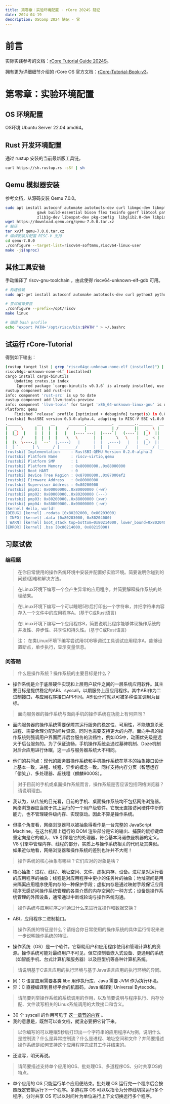 ```yaml
---
title: 第零章：实验环境配置 · rCore 2024S 随记 
date: 2024-04-19
description: OSComp 2024 随记 · 零
---
```


# 前言

实际实践参考的文档：[rCore Tutorial Guide 2024S](https://learningos.cn/rCore-Tutorial-Guide-2024S/)。

拥有更为详细细节介绍的 rCore OS 官方文档：[rCore-Tutorial-Book-v3](https://rcore-os.cn/rCore-Tutorial-Book-v3/chapter0/0intro.html)。

# 第零章：实验环境配置

## OS 环境配置

OS环境 Ubuntu Server 22.04 amd64。

## Rust 开发环境配置

通过 rustup 安装的当前最新版工具链。

```bash
curl https://sh.rustup.rs -sSf | sh
```

## Qemu 模拟器安装

参考文档，从源码安装 Qemu 7.0.0。

```bash
sudo apt install autoconf automake autotools-dev curl libmpc-dev libmpfr-dev libgmp-dev \
              gawk build-essential bison flex texinfo gperf libtool patchutils bc \
              zlib1g-dev libexpat-dev pkg-config  libglib2.0-dev libpixman-1-dev git tmux python3
wget https://download.qemu.org/qemu-7.0.0.tar.xz
# 解压
tar xvJf qemu-7.0.0.tar.xz
# 编译安装并配置 RISC-V 支持
cd qemu-7.0.0
./configure --target-list=riscv64-softmmu,riscv64-linux-user
make -j$(nproc)
```

## 其他工具安装

手动编译了 riscv-gnu-toolchain ，由此使得 riscv64-unknown-elf-gdb 可用。

```bash
# 构建依赖 
sudo apt-get install autoconf automake autotools-dev curl python3 python3-pip libmpc-dev libmpfr-dev libgmp-dev gawk build-essential bison flex texinfo gperf libtool patchutils bc zlib1g-dev libexpat-dev ninja-build git cmake libglib2.0-dev libslirp-dev

# 尝试编译安装
./configure --prefix=/opt/riscv
make linux

# 编辑 bash profile
echo "export PATH='/opt/riscv/bin:$PATH'" > ~/.bashrc
```

## 试运行 rCore-Tutorial

得到如下输出：

```bash
(rustup target list | grep "riscv64gc-unknown-none-elf (installed)") || rustup target add riscv64gc-unknown-none-elf
riscv64gc-unknown-none-elf (installed)
cargo install cargo-binutils
    Updating crates.io index
     Ignored package `cargo-binutils v0.3.6` is already installed, use --force to override
rustup component add rust-src
info: component 'rust-src' is up to date
rustup component add llvm-tools-preview
info: component 'llvm-tools' for target 'x86_64-unknown-linux-gnu' is up to date
Platform: qemu
    Finished `release` profile [optimized + debuginfo] target(s) in 0.01s
[rustsbi] RustSBI version 0.3.0-alpha.4, adapting to RISC-V SBI v1.0.0
.______       __    __      _______.___________.  _______..______   __
|   _  \     |  |  |  |    /       |           | /       ||   _  \ |  |
|  |_)  |    |  |  |  |   |   (----`---|  |----`|   (----`|  |_)  ||  |
|      /     |  |  |  |    \   \       |  |      \   \    |   _  < |  |
|  |\  \----.|  `--'  |.----)   |      |  |  .----)   |   |  |_)  ||  |
| _| `._____| \______/ |_______/       |__|  |_______/    |______/ |__|
[rustsbi] Implementation     : RustSBI-QEMU Version 0.2.0-alpha.2
[rustsbi] Platform Name      : riscv-virtio,qemu
[rustsbi] Platform SMP       : 1
[rustsbi] Platform Memory    : 0x80000000..0x88000000
[rustsbi] Boot HART          : 0
[rustsbi] Device Tree Region : 0x87000000..0x87000ef2
[rustsbi] Firmware Address   : 0x80000000
[rustsbi] Supervisor Address : 0x80200000
[rustsbi] pmp01: 0x00000000..0x80000000 (-wr)
[rustsbi] pmp02: 0x80000000..0x80200000 (---)
[rustsbi] pmp03: 0x80200000..0x88000000 (xwr)
[rustsbi] pmp04: 0x88000000..0x00000000 (-wr)
[kernel] Hello, world!
[DEBUG] [kernel] .rodata [0x80202000, 0x80203000)
[ INFO] [kernel] .data [0x80203000, 0x80204000)
[ WARN] [kernel] boot_stack top=bottom=0x80214000, lower_bound=0x80204000
[ERROR] [kernel] .bss [0x80214000, 0x80215000)
```

## 习题试做

### 编程题

> 在你日常使用的操作系统环境中安装并配置好实验环境。简要说明你碰到的问题/困难和解决方法。

> 在Linux环境下编写一个会产生异常的应用程序，并简要解释操作系统的处理结果。

> 在Linux环境下编写一个可以睡眠5秒后打印出一个字符串，并把字符串内容存入一个文件中的应用程序A。(基于C或Rust语言)

> 在Linux环境下编写一个应用程序B，简要说明此程序能够体现操作系统的并发性、异步性、共享性和持久性。(基于C或Rust语言)

> 注： 在类Linux环境下编写尝试用GDB等调试工具调试应用程序A，能够设置断点，单步执行，显示变量信息。

### 问答题

> 什么是操作系统？操作系统的主要目标是什么？

- 操作系统是介于底层硬件实现和上层用户软件之间的一层系统应用软件。其主要目标是提供稳定的ABI、syscall，以期服务上层应用程序。其中ABI作为二进制接口，与应用程序接口API不同。ABI设计时就以可被多种语言调用为目标。

> 面向服务器的操作系统与面向手机的操作系统在功能上有何异同？

- 面向服务器的操作系统需要保障其运行服务的稳定性、可用性，不能随意杀死进程、需要合理分配时间片资源，同时也需要支持更大的内存。面向手机的操作系统则强调用户界面而非后台服务的流畅性，例如iOS中，动画优先级是远大于后台服务的。为了保证流畅，手机操作系统会通过墓碑机制、Doze机制对后台应用进行休眠，这一点与服务器系统大不相同。

- 他们的共同点：现代的服务器操作系统和手机操作系统在基本的抽象接口设计上基本一致，进程、线程、异步的概念一致。同样支持内存分页（智慧运存「偷笑」）、多处理器、超线程（麒麟9000S）。

> 对于目前的手机或桌面操作系统而言，操作系统是否应该包括网络浏览器？请说明理由。

- 我认为，从传统的目光看，目前的手机、桌面操作系统均不包括网络浏览器。网络浏览器应当属于其上运行的一个用户级软件。它既无直接访问硬件中断的能力，也不管理硬件级内存、实现驱动。因此不算是操作系统。

- 但换个角度看，网络浏览器可以被抽象得看作是一台完整的 JavaScript Machine。在这台机器上运行的 DOM 渲染部分是它的输出、捕获的鼠标键盘重定向是它的输入、V8 引擎是它的处理器，符合基本冯诺依曼机器的定义。V8 引擎中管理内存、线程的部分，实质上与操作系统相关的代码及其类似。如果近似地看，网络浏览器和操作系统的差别也许并不大呢！

> 操作系统的核心抽象有哪些？它们应对的对象是啥？

- 核心抽象：进程、线程、地址空间、文件、虚拟内存、设备。进程是对运行着的应用程序的抽象；线程是对应用程序中更小的任务片的抽象；地址空间是用来隔离应用程序使用内存的一种保护手段；虚拟内存是通过映射手段保证应用程序无感访问操作系统管理的各类介质的内存空间的一种方式；设备是操作系统管理的外围设备，通常通过中断或轮询与操作系统沟通。

> 操作系统与应用程序之间通过什么来进行互操作和数据交换？

- ABI，应用程序二进制接口。

> 操作系统的特征是什么？请结合你日常使用的操作系统的具体运行情况来进一步说明操作系统的特征。

- 操作系统（OS）是一个软件，它帮助用户和应用程序使用和管理计算机的资源。操作系统可能对最终用户不可见，但它控制着嵌入式设备、更通用的系统（如智能手机、台式计算机和服务器）以及巨型机等各种计算机系统。

> 请说明基于C语言应用的执行环境与基于Java语言应用的执行环境的异同。

- 同：C 语言应用需要各类 libc 用作执行库、Java 需要 JVM 作为执行环境。
- 异：C 直接编译到目标平台的机器码，Java 编译到 Universal Bytecode。

> 请简要列举操作系统的系统调用的作用，以及简要说明与程序执行、内存分配、文件读写相关的Linux系统调用的大致接口和含义。

- 30 个 syscall 的作用可见于 [这一章节的内容](https://rcore-os.cn/rCore-Tutorial-Book-v3/chapter0/2os-interface.html#id2) 。
- 我的意思是，既然可以查文档，就没必要把它背下来。

> 以你编写的可以睡眠5秒后打印出一个字符串的应用程序A为例，说明什么是控制流？什么是异常控制流？什么是进程、地址空间和文件？并简要描述操作系统是如何支持这个应用程序完成其工作并结束的。

- 还没写，明天再说。

> 请简要描述支持单个应用的OS、批处理OS、多道程序OS、分时共享OS的特点。

- 单个应用的 OS 只能运行单个应用便结束。批处理 OS 运行完一个程序后会按照既定安排运行下一个程序。多道程序 OS 可以以指令为分界线切换运行多个程序。分时共享 OS 可以以时间片为单位进行上下文切换运行多个程序。
